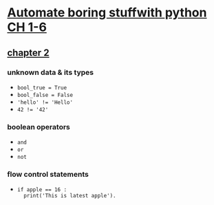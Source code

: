 # [Automate boring stuffwith python CH 1-6](https://automatetheboringstuff.com)
## [chapter 2](https://automatetheboringstuff.com/2e/chapter2/)
### unknown data & its types
* ```bool_true = True```
* ```bool_false = False```
* ```'hello' != 'Hello'```
* ```42 != '42'```

### boolean operators
* ```and```
* ```or```
* ```not```

### flow control statements
* ```
  if apple == 16 :
    print('This is latest apple').
  ```
